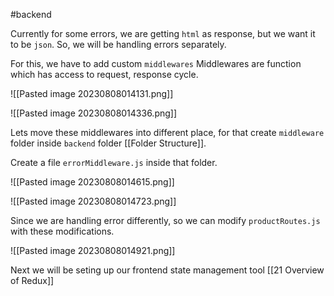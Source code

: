 #backend 


Currently for some errors, we are getting `html` as response, but we want it to be `json`. So, we will be handling errors separately.

For this, we have to add custom `middlewares`
Middlewares are function which has access to  request, response cycle.

![[Pasted image 20230808014131.png]]

![[Pasted image 20230808014336.png]]

Lets move these middlewares into different place, for that create `middleware` folder inside `backend` folder [[Folder Structure]].

Create a file `errorMiddleware.js` inside that folder.

![[Pasted image 20230808014615.png]]

 ![[Pasted image 20230808014723.png]]

Since we are handling error differently, so we can modify `productRoutes.js` with these modifications.

![[Pasted image 20230808014921.png]]


Next we will be seting up our frontend state management tool [[21 Overview of Redux]]